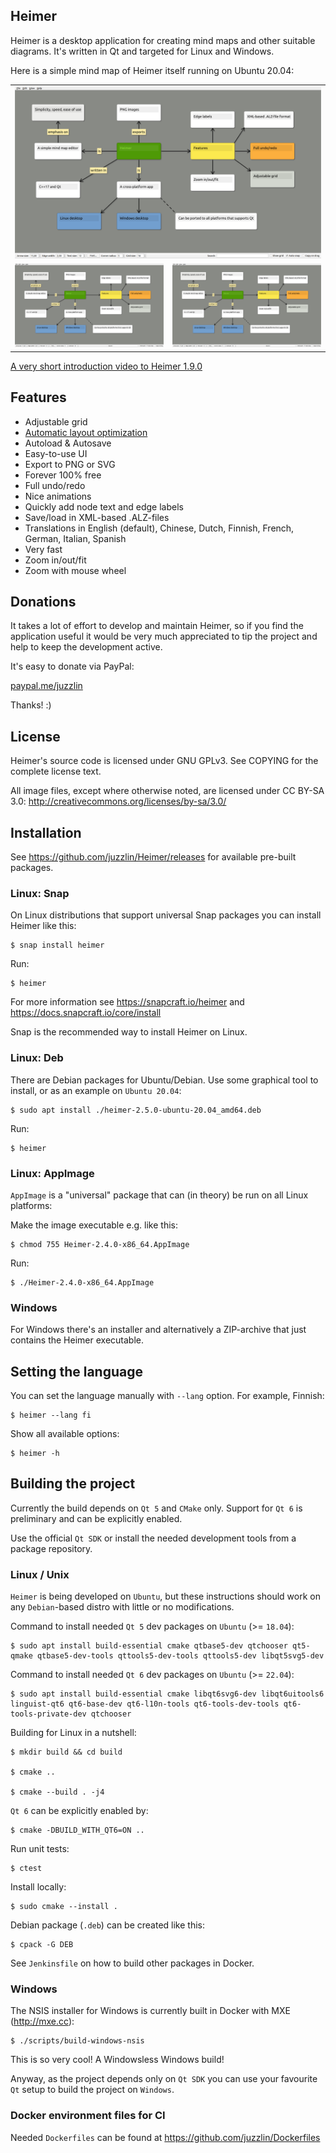 ## Heimer

Heimer is a desktop application for creating mind maps and other suitable diagrams. It's written in Qt and targeted for Linux and Windows.

Here is a simple mind map of Heimer itself running on Ubuntu 20.04:

<table>
  <tr>
    <td colspan="2"><img src="/screenshots/3.6.2/Heimer.png" width="100%"></td>
  </tr>
  <tr>
    <td><img src="/screenshots/3.6.2/Heimer.png" width="100%"></td>
    <td><img src="/screenshots/3.6.2/Heimer.png" width="100%"></td>
  </tr>
 </table>

<a href="https://www.youtube.com/watch?feature=player_embedded&v=NXJp6tmmZdE">A very short introduction video to Heimer 1.9.0</a>

## Features

* Adjustable grid
* <a href="https://www.youtube.com/watch?feature=player_embedded&v=acQ8CpaCayk">Automatic layout optimization</a>
* Autoload & Autosave
* Easy-to-use UI
* Export to PNG or SVG
* Forever 100% free
* Full undo/redo
* Nice animations
* Quickly add node text and edge labels
* Save/load in XML-based .ALZ-files
* Translations in English (default), Chinese, Dutch, Finnish, French, German, Italian, Spanish
* Very fast
* Zoom in/out/fit
* Zoom with mouse wheel

## Donations

It takes a lot of effort to develop and maintain Heimer, so if you find the application useful it would be very much appreciated to tip the project and help to keep the development active.

It's easy to donate via PayPal:

<a href="https://paypal.me/juzzlin">paypal.me/juzzlin</a>

Thanks! :)

## License

Heimer's source code is licensed under GNU GPLv3.
See COPYING for the complete license text.

All image files, except where otherwise noted, are licensed under
CC BY-SA 3.0: http://creativecommons.org/licenses/by-sa/3.0/

## Installation

See https://github.com/juzzlin/Heimer/releases for available pre-built packages.

### Linux: Snap

On Linux distributions that support universal Snap packages you can install Heimer like this:

    $ snap install heimer

Run:

    $ heimer

For more information see https://snapcraft.io/heimer and https://docs.snapcraft.io/core/install

Snap is the recommended way to install Heimer on Linux.

### Linux: Deb

There are Debian packages for Ubuntu/Debian. Use some graphical tool to install, or as an example on `Ubuntu 20.04`:

    $ sudo apt install ./heimer-2.5.0-ubuntu-20.04_amd64.deb

Run:

    $ heimer

### Linux: AppImage

`AppImage` is a "universal" package that can (in theory) be run on all Linux platforms:

Make the image executable e.g. like this:

    $ chmod 755 Heimer-2.4.0-x86_64.AppImage

Run:

    $ ./Heimer-2.4.0-x86_64.AppImage

### Windows

For Windows there's an installer and alternatively a ZIP-archive that just contains the Heimer executable.

## Setting the language

You can set the language manually with `--lang` option. For example, Finnish:

    $ heimer --lang fi

Show all available options:

    $ heimer -h

## Building the project

Currently the build depends on `Qt 5` and `CMake` only. Support for `Qt 6` is preliminary and can be explicitly enabled.

Use the official `Qt SDK` or install the needed development tools from a package repository.

### Linux / Unix

`Heimer` is being developed on `Ubuntu`, but these instructions should work on any `Debian`-based distro with little or no modifications.

Command to install needed `Qt 5` dev packages on `Ubuntu` (>= `18.04`):

    $ sudo apt install build-essential cmake qtbase5-dev qtchooser qt5-qmake qtbase5-dev-tools qttools5-dev-tools qttools5-dev libqt5svg5-dev

Command to install needed `Qt 6` dev packages on `Ubuntu` (>= `22.04`):

    $ sudo apt install build-essential cmake libqt6svg6-dev libqt6uitools6 linguist-qt6 qt6-base-dev qt6-l10n-tools qt6-tools-dev-tools qt6-tools-private-dev qtchooser

Building for Linux in a nutshell:

    $ mkdir build && cd build

    $ cmake ..

    $ cmake --build . -j4

`Qt 6` can be explicitly enabled by:

    $ cmake -DBUILD_WITH_QT6=ON ..

Run unit tests:

    $ ctest

Install locally:

    $ sudo cmake --install .

Debian package (`.deb`) can be created like this:

    $ cpack -G DEB

See `Jenkinsfile` on how to build other packages in Docker.

### Windows

The NSIS installer for Windows is currently built in Docker with MXE (http://mxe.cc):

    $ ./scripts/build-windows-nsis

This is so very cool! A Windowsless Windows build!

Anyway, as the project depends only on `Qt SDK` you can use your favourite `Qt` setup to build the project on `Windows`.

### Docker environment files for CI

Needed `Dockerfiles` can be found at https://github.com/juzzlin/Dockerfiles

